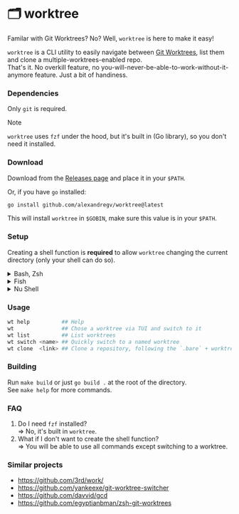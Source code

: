 # 🗂️ worktree

Familar with Git Worktrees? No? Well, `worktree` is here to make it easy!

`worktree` is a CLI utility to easily navigate between [Git Worktrees](https://git-scm.com/docs/git-worktree), list them and clone a multiple-worktrees-enabled repo.  
That's it. No overkill feature, no you-will-never-be-able-to-work-without-it-anymore feature. Just a bit of handiness.

### Dependencies

Only `git` is required.

> [!NOTE]  
> `worktree` uses `fzf` under the hood, but it's built in (Go library), so you don't need it installed.

### Download

Download from the [Releases page](https://github.com/alexandregv/worktree/releases/latest) and place it in your `$PATH`.

Or, if you have `go` installed:

```sh
go install github.com/alexandregv/worktree@latest
```

This will install `worktree` in `$GOBIN`, make sure this value is in your `$PATH`.

### Setup

Creating a shell function is **required** to allow `worktree` changing the current directory (only your shell can do so).

<details>
  <summary>Bash, Zsh</summary>

Add this function in your `~/.bashrc` or `~/.zshrc`:

```sh
# https://github.com/alexandregv/worktree#setup
function wt() {
  output=$(worktree "$@")
  printf "$output\n"
  if [[ $? == 0 ]] && [[ "$output" == /* ]]; then
    cd "$output"
  fi
}
```

Then source the file or run `exec bash` / `exec zsh` to restart your shell.

</details>

<details>
  <summary>Fish</summary>

Add this function in your `~/.config/fish/config.fish`:

```sh
# https://github.com/alexandregv/worktree#setup
function wt
  set output (worktree $argv)
  printf "$output\n"
  if string match -q '/*' $output
    cd $output
  end
end
```

Then source the file or run `exec fish` to restart your shell.

</details>

<details>
  <summary>Nu Shell</summary>

Add this function in your `~/.config/nushell/config.nu`:

```sh
# https://github.com/alexandregv/worktree#setup
def --env --wrapped wt [...args] {
  let cmd = (worktree ...$args | complete)
  printf $cmd.stdout
  if $cmd.exit_code == 0 and ($cmd.stdout | str starts-with "/") {
    cd $cmd.stdout
  }
}
```

Then source the file or run `exec nu` to restart your shell.

</details>

### Usage

```sh
wt help          ## Help
wt               ## Chose a worktree via TUI and switch to it
wt list          ## List worktrees
wt switch <name> ## Quickly switch to a named worktree
wt clone  <link> ## Clone a repository, following the `.bare` + worktrees convention
```

### Building

Run `make build` or just `go build .` at the root of the directory.  
See `make help` for more commands.

### FAQ

1. Do I need `fzf` installed?  
   => No, it's built in `worktree`.
2. What if I don't want to create the shell function?  
   => You will be able to use all commands except switching to a worktree.

### Similar projects

- https://github.com/3rd/work/
- https://github.com/yankeexe/git-worktree-switcher
- https://github.com/davvid/gcd
- https://github.com/egyptianbman/zsh-git-worktrees
